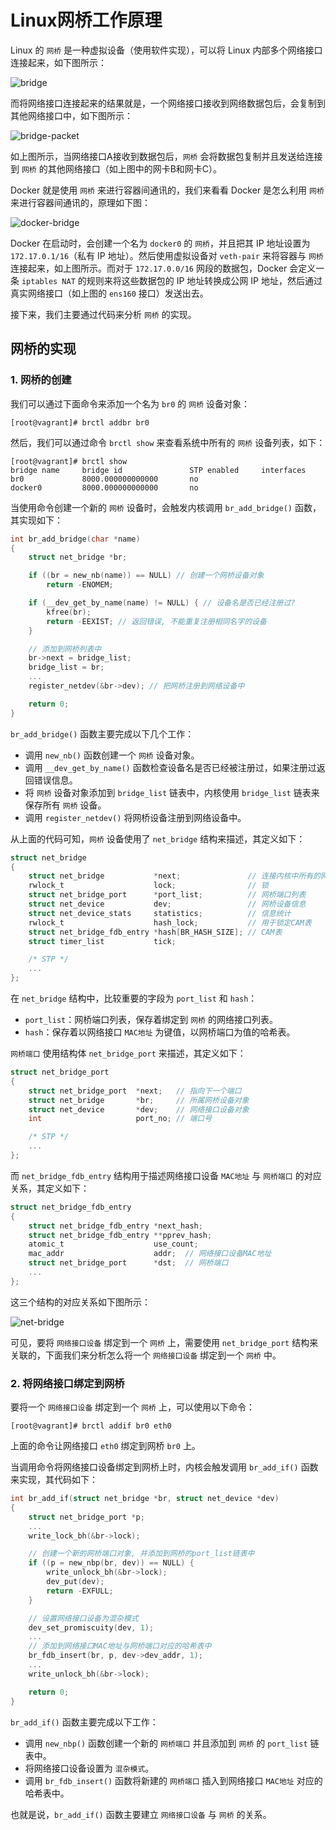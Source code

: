 # Linux网桥工作原理

Linux 的 `网桥` 是一种虚拟设备（使用软件实现），可以将 Linux 内部多个网络接口连接起来，如下图所示：

![bridge](https://raw.githubusercontent.com/liexusong/linux-source-code-analyze/master/images/net-bridge/bridge.jpg)

而将网络接口连接起来的结果就是，一个网络接口接收到网络数据包后，会复制到其他网络接口中，如下图所示：

![bridge-packet](https://raw.githubusercontent.com/liexusong/linux-source-code-analyze/master/images/net-bridge/bridge-packet.jpg)

如上图所示，当网络接口A接收到数据包后，`网桥` 会将数据包复制并且发送给连接到 `网桥` 的其他网络接口（如上图中的网卡B和网卡C）。

Docker 就是使用 `网桥` 来进行容器间通讯的，我们来看看 Docker 是怎么利用 `网桥` 来进行容器间通讯的，原理如下图：

![docker-bridge](https://raw.githubusercontent.com/liexusong/linux-source-code-analyze/master/images/net-bridge/docker-bridge.png)

Docker 在启动时，会创建一个名为 `docker0` 的 `网桥`，并且把其 IP 地址设置为 `172.17.0.1/16`（私有 IP 地址）。然后使用虚拟设备对 `veth-pair` 来将容器与 `网桥` 连接起来，如上图所示。而对于 `172.17.0.0/16` 网段的数据包，Docker 会定义一条 `iptables NAT` 的规则来将这些数据包的 IP 地址转换成公网 IP 地址，然后通过真实网络接口（如上图的 `ens160` 接口）发送出去。

接下来，我们主要通过代码来分析 `网桥` 的实现。

## 网桥的实现

### 1. 网桥的创建

我们可以通过下面命令来添加一个名为 `br0` 的 `网桥` 设备对象：

```shell
[root@vagrant]# brctl addbr br0
```

然后，我们可以通过命令 `brctl show` 来查看系统中所有的 `网桥` 设备列表，如下：

```shell
[root@vagrant]# brctl show
bridge name     bridge id               STP enabled     interfaces
br0             8000.000000000000       no
docker0         8000.000000000000       no
```

当使用命令创建一个新的 `网桥` 设备时，会触发内核调用 `br_add_bridge()` 函数，其实现如下：
```c
int br_add_bridge(char *name)
{
    struct net_bridge *br;

    if ((br = new_nb(name)) == NULL) // 创建一个网桥设备对象
        return -ENOMEM;

    if (__dev_get_by_name(name) != NULL) { // 设备名是否已经注册过?
        kfree(br);
        return -EEXIST; // 返回错误, 不能重复注册相同名字的设备
    }

    // 添加到网桥列表中
    br->next = bridge_list;
    bridge_list = br;
    ...
    register_netdev(&br->dev); // 把网桥注册到网络设备中

    return 0;
}
```

`br_add_bridge()` 函数主要完成以下几个工作：
* 调用 `new_nb()` 函数创建一个 `网桥` 设备对象。
* 调用 `__dev_get_by_name()` 函数检查设备名是否已经被注册过，如果注册过返回错误信息。
* 将 `网桥` 设备对象添加到 `bridge_list` 链表中，内核使用 `bridge_list` 链表来保存所有 `网桥` 设备。
* 调用 `register_netdev()` 将网桥设备注册到网络设备中。

从上面的代码可知，`网桥` 设备使用了 `net_bridge` 结构来描述，其定义如下：
```c
struct net_bridge
{
    struct net_bridge           *next;               // 连接内核中所有的网桥对象
    rwlock_t                    lock;                // 锁
    struct net_bridge_port      *port_list;          // 网桥端口列表
    struct net_device           dev;                 // 网桥设备信息
    struct net_device_stats     statistics;          // 信息统计
    rwlock_t                    hash_lock;           // 用于锁定CAM表
    struct net_bridge_fdb_entry *hash[BR_HASH_SIZE]; // CAM表
    struct timer_list           tick;

    /* STP */
    ...
};
```

在 `net_bridge` 结构中，比较重要的字段为 `port_list` 和 `hash`：

* `port_list`：网桥端口列表，保存着绑定到 `网桥` 的网络接口列表。
* `hash`：保存着以网络接口 `MAC地址` 为键值，以网桥端口为值的哈希表。

`网桥端口` 使用结构体 `net_bridge_port` 来描述，其定义如下：
```c
struct net_bridge_port
{
    struct net_bridge_port  *next;   // 指向下一个端口
    struct net_bridge       *br;     // 所属网桥设备对象
    struct net_device       *dev;    // 网络接口设备对象
    int                     port_no; // 端口号

    /* STP */
    ...
};
```

而 `net_bridge_fdb_entry` 结构用于描述网络接口设备 `MAC地址` 与 `网桥端口` 的对应关系，其定义如下：
```c
struct net_bridge_fdb_entry
{
    struct net_bridge_fdb_entry *next_hash;
    struct net_bridge_fdb_entry **pprev_hash;
    atomic_t                    use_count;
    mac_addr                    addr;  // 网络接口设备MAC地址
    struct net_bridge_port      *dst;  // 网桥端口
    ...
};
```

这三个结构的对应关系如下图所示：

![net-bridge](https://raw.githubusercontent.com/liexusong/linux-source-code-analyze/master/images/net-bridge/net-bridge.png)

可见，要将 `网络接口设备` 绑定到一个 `网桥` 上，需要使用 `net_bridge_port` 结构来关联的，下面我们来分析怎么将一个 `网络接口设备` 绑定到一个 `网桥` 中。

### 2. 将网络接口绑定到网桥

要将一个 `网络接口设备` 绑定到一个 `网桥` 上，可以使用以下命令：

```shell
[root@vagrant]# brctl addif br0 eth0
```

上面的命令让网络接口 `eth0` 绑定到网桥 `br0` 上。

当调用命令将网络接口设备绑定到网桥上时，内核会触发调用 `br_add_if()` 函数来实现，其代码如下：

```c
int br_add_if(struct net_bridge *br, struct net_device *dev)
{
    struct net_bridge_port *p;
    ...
    write_lock_bh(&br->lock);

    // 创建一个新的网桥端口对象, 并添加到网桥的port_list链表中
    if ((p = new_nbp(br, dev)) == NULL) { 
        write_unlock_bh(&br->lock);
        dev_put(dev);
        return -EXFULL;
    }

    // 设置网络接口设备为混杂模式
    dev_set_promiscuity(dev, 1);
    ...
    // 添加到网络接口MAC地址与网桥端口对应的哈希表中
    br_fdb_insert(br, p, dev->dev_addr, 1);
    ...
    write_unlock_bh(&br->lock);

    return 0;
}
```

`br_add_if()` 函数主要完成以下工作：
* 调用 `new_nbp()` 函数创建一个新的 `网桥端口` 并且添加到 `网桥` 的 `port_list` 链表中。
* 将网络接口设备设置为 `混杂模式`。
* 调用 `br_fdb_insert()` 函数将新建的 `网桥端口` 插入到网络接口 `MAC地址` 对应的哈希表中。

也就是说，`br_add_if()` 函数主要建立 `网络接口设备` 与 `网桥` 的关系。

